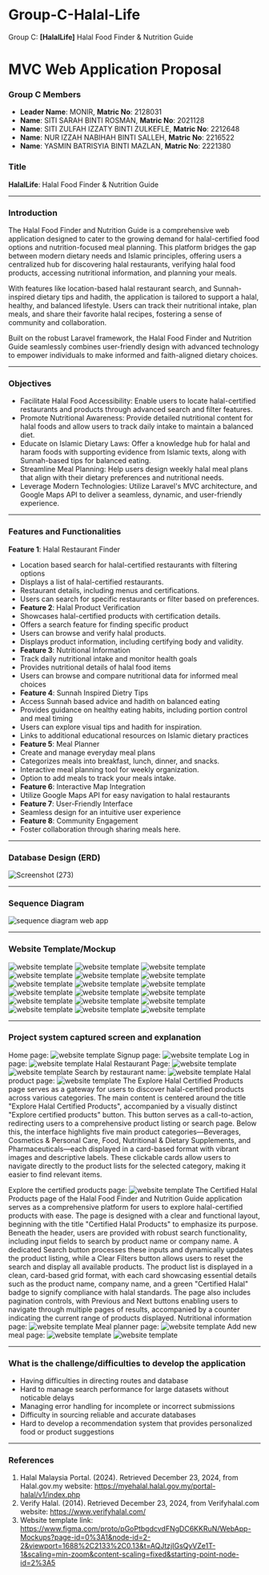 # Group-C-Halal-Life
Group C: **[HalalLife]** Halal Food Finder &amp; Nutrition Guide
# MVC Web Application Proposal

### Group C Members
- **Leader Name**: MONIR, **Matric No**: 2128031
- **Name**: SITI SARAH BINTI ROSMAN, **Matric No**: 2021128
- **Name**: SITI ZULFAH IZZATY BINTI ZULKEFLE, **Matric No**: 2212648
- **Name**: NUR IZZAH NABIHAH BINTI SALLEH, **Matric No**: 2216522
- **Name**: YASMIN BATRISYIA BINTI MAZLAN, **Matric No**: 2221380
  
### Title
**HalalLife**: Halal Food Finder &amp; Nutrition Guide

---

### Introduction
The Halal Food Finder and Nutrition Guide is a comprehensive web application designed to cater to the growing demand for halal-certified food options and nutrition-focused meal planning. This platform bridges the gap between modern dietary needs and Islamic principles, offering users a centralized hub for discovering halal restaurants, verifying halal food products, accessing nutritional information, and planning your meals.

With features like location-based halal restaurant search, and Sunnah-inspired dietary tips and hadith, the application is tailored to support a halal, healthy, and balanced lifestyle. Users can track their nutritional intake, plan meals, and share their favorite halal recipes, fostering a sense of community and collaboration.

Built on the robust Laravel framework, the Halal Food Finder and Nutrition Guide seamlessly combines user-friendly design with advanced technology to empower individuals to make informed and faith-aligned dietary choices.

---

### Objectives
- Facilitate Halal Food Accessibility: Enable users to locate halal-certified restaurants and products through advanced search and filter features.
- Promote Nutritional Awareness: Provide detailed nutritional content for halal foods and allow users to track daily intake to maintain a balanced diet.
- Educate on Islamic Dietary Laws: Offer a knowledge hub for halal and haram foods with supporting evidence from Islamic texts, along with Sunnah-based tips for balanced eating.
- Streamline Meal Planning: Help users design weekly halal meal plans that align with their dietary preferences and nutritional needs.
- Leverage Modern Technologies: Utilize Laravel's MVC architecture, and Google Maps API to deliver a seamless, dynamic, and user-friendly experience. 

---

### Features and Functionalities
**Feature 1**: Halal Restaurant Finder
-  Location based search for halal-certified restaurants with filtering options
-  Displays a list of halal-certified restaurants.
-  Restaurant details, including menus and certifications.
-  Users can search for specific restaurants or filter based on preferences.
-  **Feature 2**: Halal Product Verification
- Showcases halal-certified products with certification details.
- Offers a search feature for finding specific product
- Users can browse and verify halal products.
- Displays product information, including certifying body and validity.
- **Feature 3**: Nutritional Information
- Track daily nutritional intake and monitor health goals
- Provides nutritional details of halal food items
- Users can browse and compare nutritional data for informed meal choices
- **Feature 4**: Sunnah Inspired Dietry Tips
- Access Sunnah based advice and hadith on balanced eating
- Provides guidance on healthy eating habits, including portion control and meal timing
- Users can explore visual tips and hadith for inspiration.
- Links to additional educational resources on Islamic dietary practices
-  **Feature 5**: Meal Planner
- Create and manage everyday meal plans
- Categorizes meals into breakfast, lunch, dinner, and snacks.
- Interactive meal planning tool for weekly organization.
- Option to add meals to track your meals intake.
-  **Feature 6**: Interactive Map Integration
- Utilize Google Maps API for easy navigation to halal restaurants
-  **Feature 7**: User-Friendly Interface
- Seamless design for an intuitive user experience
-  **Feature 8**: Community Engagement
- Foster collaboration through sharing meals here.

---

### Database Design (ERD)

![Screenshot (273)](https://github.com/user-attachments/assets/d55df917-01a8-45f0-8c17-a45a86dd43a8)

---

### Sequence Diagram

![sequence diagram web app](https://github.com/user-attachments/assets/eafa39cc-be5c-4af7-95c8-5e84af40998f)

---

### Website Template/Mockup

![website template](https://github.com/yasminbtrsy/Group-C-Halal-Food-Finder-Nutrition-Guide/blob/main/Screenshot%202024-12-31%20103003.png)
![website template](https://github.com/yasminbtrsy/Group-C-Halal-Food-Finder-Nutrition-Guide/blob/main/Screenshot%202024-12-31%20103020.png)
![website template](https://github.com/yasminbtrsy/Group-C-Halal-Food-Finder-Nutrition-Guide/blob/main/Screenshot%202024-12-31%20103051.png)
![website template](https://github.com/yasminbtrsy/Group-C-Halal-Food-Finder-Nutrition-Guide/blob/main/Screenshot%202024-12-31%20103035.png)
![website template](https://github.com/yasminbtrsy/Group-C-Halal-Food-Finder-Nutrition-Guide/blob/main/Screenshot%202024-12-31%20103102.png)
![website template](https://github.com/yasminbtrsy/Group-C-Halal-Food-Finder-Nutrition-Guide/blob/main/Screenshot%202024-12-31%20103116.png)
![website template](https://github.com/yasminbtrsy/Group-C-Halal-Food-Finder-Nutrition-Guide/blob/main/Screenshot%202024-12-31%20103133.png)
![website template](https://github.com/yasminbtrsy/Group-C-Halal-Food-Finder-Nutrition-Guide/blob/main/Screenshot%202024-12-31%20103142.png)
![website template](https://github.com/yasminbtrsy/Group-C-Halal-Food-Finder-Nutrition-Guide/blob/main/Screenshot%202024-12-31%20103210.png)
![website template](https://github.com/yasminbtrsy/Group-C-Halal-Food-Finder-Nutrition-Guide/blob/main/Screenshot%202024-12-31%20103225.png)
![website template](https://github.com/yasminbtrsy/Group-C-Halal-Food-Finder-Nutrition-Guide/blob/main/Screenshot%202024-12-31%20103238.png)
![website template](https://github.com/yasminbtrsy/Group-C-Halal-Food-Finder-Nutrition-Guide/blob/main/Screenshot%202024-12-31%20103324.png)
![website template](https://github.com/yasminbtrsy/Group-C-Halal-Food-Finder-Nutrition-Guide/blob/main/Screenshot%202024-12-31%20103335.png)
![website template](https://github.com/yasminbtrsy/Group-C-Halal-Food-Finder-Nutrition-Guide/blob/main/Screenshot%202024-12-31%20103344.png)
![website template](https://github.com/yasminbtrsy/Group-C-Halal-Food-Finder-Nutrition-Guide/blob/main/Screenshot%202024-12-31%20103352.png)
![website template](https://github.com/yasminbtrsy/Group-C-Halal-Food-Finder-Nutrition-Guide/blob/main/Screenshot%202024-12-31%20103407.png)
![website template](https://github.com/yasminbtrsy/Group-C-Halal-Food-Finder-Nutrition-Guide/blob/main/Screenshot%202024-12-31%20103416.png)
![website template](https://github.com/yasminbtrsy/Group-C-Halal-Food-Finder-Nutrition-Guide/blob/main/Screenshot%202024-12-31%20103431.png)

---


### Project system captured screen and explanation

Home page:
![website template](https://github.com/yasminbtrsy/Group-C-Halal-Food-Finder-Nutrition-Guide/blob/main/1.png)
Signup page:
![website template](https://github.com/yasminbtrsy/Group-C-Halal-Food-Finder-Nutrition-Guide/blob/main/2.png)
Log in page:
![website template](https://github.com/yasminbtrsy/Group-C-Halal-Food-Finder-Nutrition-Guide/blob/main/3.png)
Halal Restaurant Page:
![website template](https://github.com/yasminbtrsy/Group-C-Halal-Food-Finder-Nutrition-Guide/blob/main/4.png)
![website template](https://github.com/yasminbtrsy/Group-C-Halal-Food-Finder-Nutrition-Guide/blob/main/5.png)
Search by restaurant name:
![website template](https://github.com/yasminbtrsy/Group-C-Halal-Food-Finder-Nutrition-Guide/blob/main/6.png)
Halal product page:
![website template](https://github.com/yasminbtrsy/Group-C-Halal-Food-Finder-Nutrition-Guide/blob/main/7.png)
The Explore Halal Certified Products page serves as a gateway for users to discover halal-certified products across various categories. The main content is centered around the title "Explore Halal Certified Products", accompanied by a visually distinct "Explore certified products" button. This button serves as a call-to-action, redirecting users to a comprehensive product listing or search page. Below this, the interface highlights five main product categories—Beverages, Cosmetics & Personal Care, Food, Nutritional & Dietary Supplements, and Pharmaceuticals—each displayed in a card-based format with vibrant images and descriptive labels. These clickable cards allow users to navigate directly to the product lists for the selected category, making it easier to find relevant items.

Explore the certified products page:
![website template](https://github.com/yasminbtrsy/Group-C-Halal-Food-Finder-Nutrition-Guide/blob/main/8.png)
The Certified Halal Products page of the Halal Food Finder and Nutrition Guide application serves as a comprehensive platform for users to explore halal-certified products with ease. The page is designed with a clear and functional layout, beginning with the title "Certified Halal Products" to emphasize its purpose. Beneath the header, users are provided with robust search functionality, including input fields to search by product name or company name. A dedicated Search button processes these inputs and dynamically updates the product listing, while a Clear Filters button allows users to reset the search and display all available products. The product list is displayed in a clean, card-based grid format, with each card showcasing essential details such as the product name, company name, and a green "Certified Halal" badge to signify compliance with halal standards. The page also includes pagination controls, with Previous and Next buttons enabling users to navigate through multiple pages of results, accompanied by a counter indicating the current range of products displayed.
Nutritional information page:
![website template](https://github.com/yasminbtrsy/Group-C-Halal-Food-Finder-Nutrition-Guide/blob/main/10.png)
Meal planner page:
![website template](https://github.com/yasminbtrsy/Group-C-Halal-Food-Finder-Nutrition-Guide/blob/main/11.png)
Add new meal page:
![website template](https://github.com/yasminbtrsy/Group-C-Halal-Food-Finder-Nutrition-Guide/blob/main/12.png)
![website template](https://github.com/yasminbtrsy/Group-C-Halal-Food-Finder-Nutrition-Guide/blob/main/13.png)

---


### What is the challenge/difficulties to develop the application
- Having difficulties in directing routes and database
- Hard to manage search performance for large datasets without noticable delays
- Managing error handling for incomplete or incorrect submissions
- Difficulty in sourcing reliable and accurate databases
- Hard to develop a recommendation system that provides personalized food or product suggestions

---

### References
1. Halal Malaysia Portal. (2024). Retrieved December 23, 2024, from Halal.gov.my website: https://myehalal.halal.gov.my/portal-halal/v1/index.php
2. Verify Halal. (2014). Retrieved December 23, 2024, from Verifyhalal.com website: https://www.verifyhalal.com/
3. Website template link: https://www.figma.com/proto/pGoPtbgdcvdFNgDC6KKRuN/WebApp-Mockups?page-id=0%3A1&node-id=2-2&viewport=1688%2C2133%2C0.13&t=AQJtzjIGsQyVZe1T-1&scaling=min-zoom&content-scaling=fixed&starting-point-node-id=2%3A5


‌

